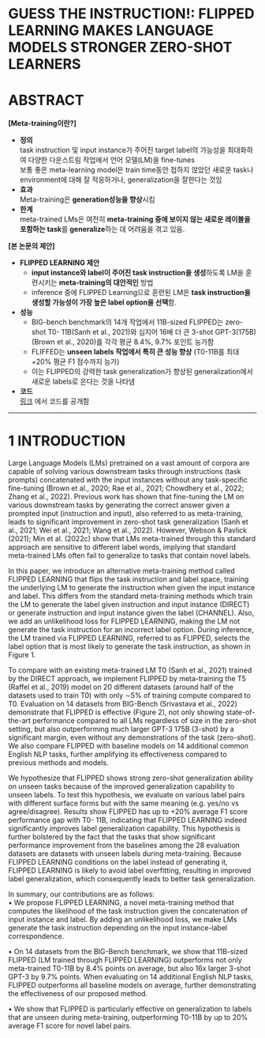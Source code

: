 # GUESS THE INSTRUCTION!: FLIPPED LEARNING MAKES LANGUAGE MODELS STRONGER ZERO-SHOT LEARNERS


# ABSTRACT
**[Meta-training이란?]**             
* **정의**     
task instruction 및 input instance가 주어진 target label의 가능성을 최대화하여 다양한 다운스트림 작업에서 언어 모델(LM)을 fine-tunes          
보통 좋은 meta-learning model은 train time동안 접하지 않았던 새로운 task나 environment에 대해 잘 적응하거나, generalization을 잘한다는 것임     
* **효과**   
Meta-training은 **generation성능을 향상**시킴       
* **한계**     
meta-trained LMs은 여전히 **meta-training 중에 보이지 않는 새로운 레이블을 포함하는 task**를 **generalize**하는 데 어려움을 겪고 있음.       


**[본 논문의 제안]**    
* **FLIPPED LEARNING 제안**          
   * **input instance와 label이 주어진 task instruction을 생성**하도록 LM을 훈련시키는 **meta-training의 대안적인** 방법     
   * inference 중에 FLIPPED Learning으로 훈련된 LM은 **task instruction을 생성할 가능성이 가장 높은 label option을 선택**함.      
* **성능**    
   * BIG-bench benchmark의 14개 작업에서 11B-sized FLIPPED는  zero-shot T0- 11B(Sanh et al., 2021)와 심지어 16배 더 큰 3-shot GPT-3(175B)(Brown et al., 2020)를 각각 평균 8.4%, 9.7% 포인트 능가함       
   * FLIFFED는 **unseen labels 작업에서 특히 큰 성능 향상** (T0-11B를 최대 +20% 평균 F1 점수까지 능가)      
   * 이는 FLIPPED의 강력한 task generalization가 향상된 generalization에서 새로운 labels로 온다는 것을 나타냄        
* **코드**        
[링크](github.com/seonghyeonye/Flipped-Learning) 에서 코드를 공개함   




----


# 1 INTRODUCTION
Large Language Models (LMs) pretrained on a vast amount of corpora are capable of solving various
downstream tasks through instructions (task prompts) concatenated with the input instances without
any task-specific fine-tuning (Brown et al., 2020; Rae et al., 2021; Chowdhery et al., 2022; Zhang
et al., 2022). Previous work has shown that fine-tuning the LM on various downstream tasks by
generating the correct answer given a prompted input (instruction and input), also referred to as
meta-training, leads to significant improvement in zero-shot task generalization (Sanh et al., 2021;
Wei et al., 2021; Wang et al., 2022). However, Webson & Pavlick (2021); Min et al. (2022c) show
that LMs meta-trained through this standard approach are sensitive to different label words, implying
that standard meta-trained LMs often fail to generalize to tasks that contain novel labels.


In this paper, we introduce an alternative meta-training method called FLIPPED LEARNING that flips
the task instruction and label space, training the underlying LM to generate the instruction when
given the input instance and label. This differs from the standard meta-training methods which train
the LM to generate the label given instruction and input instance (DIRECT) or generate instruction
and input instance given the label (CHANNEL). Also, we add an unlikelihood loss for FLIPPED
LEARNING, making the LM not generate the task instruction for an incorrect label option. During
inference, the LM trained via FLIPPED LEARNING, referred to as FLIPPED, selects the label option
that is most likely to generate the task instruction, as shown in Figure 1.


To compare with an existing meta-trained LM T0 (Sanh et al., 2021) trained by the DIRECT approach, we implement FLIPPED by meta-training the T5 (Raffel et al., 2019) model on 20 different
datasets (around half of the datasets used to train T0) with only ∼5% of training compute compared to T0. Evaluation on 14 datasets from BIG-Bench (Srivastava et al., 2022) demonstrate that
FLIPPED is effective (Figure 2), not only showing state-of-the-art performance compared to all LMs
regardless of size in the zero-shot setting, but also outperforming much larger GPT-3 175B (3-shot)
by a significant margin, even without any demonstrations of the task (zero-shot). We also compare
FLIPPED with baseline models on 14 additional common English NLP tasks, further amplifying its
effectiveness compared to previous methods and models.




We hypothesize that FLIPPED shows strong zero-shot generalization ability on unseen tasks because of the improved generalization capability to unseen labels. To test this hypothesis, we evaluate on various label pairs with different surface forms but with the same meaning (e.g. yes/no vs
agree/disagree). Results show FLIPPED has up to +20% average F1 score performance gap with T0-
11B, indicating that FLIPPED LEARNING indeed significantly improves label generalization capability. This hypothesis is further bolstered by the fact that the tasks that show significant performance
improvement from the baselines among the 28 evaluation datasets are datasets with unseen labels
during meta-training. Because FLIPPED LEARNING conditions on the label instead of generating it,
FLIPPED LEARNING is likely to avoid label overfitting, resulting in improved label generalization,
which consequently leads to better task generalization.




In summary, our contributions are as follows:     
• We propose FLIPPED LEARNING, a novel meta-training method that computes the likelihood of the task instruction given the concatenation of input instance and label. By adding
an unlikelihood loss, we make LMs generate the task instruction depending on the input
instance-label correspondence.

• On 14 datasets from the BIG-Bench benchmark, we show that 11B-sized FLIPPED (LM
trained through FLIPPED LEARNING) outperforms not only meta-trained T0-11B by 8.4%
points on average, but also 16x larger 3-shot GPT-3 by 9.7% points. When evaluating on
14 additional English NLP tasks, FLIPPED outperforms all baseline models on average,
further demonstrating the effectiveness of our proposed method.

• We show that FLIPPED is particularly effective on generalization to labels that are unseen
during meta-training, outperforming T0-11B by up to 20% average F1 score for novel label
pairs.






















































